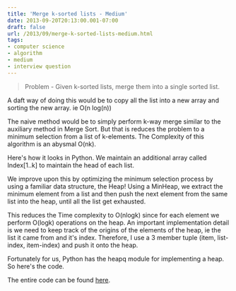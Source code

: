 ```yaml
---
title: 'Merge k-sorted lists - Medium'
date: 2013-09-20T20:13:00.001-07:00
draft: false
url: /2013/09/merge-k-sorted-lists-medium.html
tags: 
- computer science
- algorithm
- medium
- interview question
---
```


  

> Problem - Given k-sorted lists, merge them into a single sorted list.

A daft way of doing this would be to copy all the list into a new array and sorting the new array. ie O(n log(n))  
  
The naive method would be to simply perform k-way merge similar to the auxiliary method in Merge Sort. But that is reduces the problem to a minimum selection from a list of k-elements. The Complexity of this algorithm is an abysmal O(nk).  
  
Here's how it looks in Python. We maintain an additional array called Index\[1..k\] to maintain the head of each list.

  
We improve upon this by optimizing the minimum selection process by using a familiar data structure, the Heap! Using a MinHeap, we extract the minimum element from a list and then push the next element from the same list into the heap, until all the list get exhausted.  
  
This reduces the Time complexity to O(nlogk) since for each element we perform O(logk) operations on the heap. An important implementation detail is we need to keep track of the origins of the elements of the heap, ie the list it came from and it's index. Therefore, I use a 3 member tuple (item, list-index, item-index) and push it onto the heap.  
  
Fortunately for us, Python has the heapq module for implementing a heap. So here's the code.

  
  
The entire code can be found [here](https://github.com/st0le/lost-in-compilation/blob/master/k_way_merge.py).